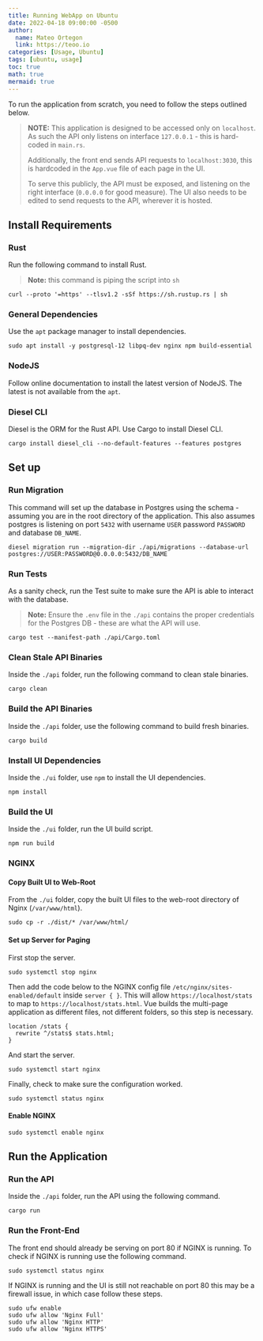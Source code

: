 ```yaml
---
title: Running WebApp on Ubuntu
date: 2022-04-18 09:00:00 -0500
author:
  name: Mateo Ortegon
  link: https://teoo.io
categories: [Usage, Ubuntu]
tags: [ubuntu, usage]
toc: true
math: true
mermaid: true
---
```

To run the application from scratch, you need to follow the steps outlined below.
>**NOTE:** This application is designed to be accessed only on `localhost`. As such the API only listens on interface `127.0.0.1` - this is hard-coded in `main.rs`.
>
> Additionally, the front end sends API requests to `localhost:3030`, this is hardcoded in the `App.vue` file of each page in the UI.
>
> To serve this publicly, the API must be exposed, and listening on the right interface (`0.0.0.0` for good measure).
> The UI also needs to be edited to send requests to the API, wherever it is hosted.

## Install Requirements
### Rust
Run the following command to install Rust.
>**Note:** this command is piping the script into `sh`

```shell
curl --proto '=https' --tlsv1.2 -sSf https://sh.rustup.rs | sh
```
### General Dependencies
Use the `apt` package manager to install dependencies.
```shell
sudo apt install -y postgresql-12 libpq-dev nginx npm build-essential
```

### NodeJS
Follow online documentation to install the latest version of NodeJS. The latest is not available from the `apt`.

### Diesel CLI
Diesel is the ORM for the Rust API. Use Cargo to install Diesel CLI.
```shell
cargo install diesel_cli --no-default-features --features postgres
```

## Set up
### Run Migration
This command will set up the database in Postgres using the schema - assuming you are in the root directory of the application. This also
assumes postgres is listening on port `5432` with username `USER` password `PASSWORD` and database `DB_NAME`.
```shell
diesel migration run --migration-dir ./api/migrations --database-url postgres://USER:PASSWORD@0.0.0.0:5432/DB_NAME
```

### Run Tests
As a sanity check, run the Test suite to make sure the API is able to interact with the database.
>**Note:** Ensure the `.env` file in the `./api` contains the proper credentials for the Postgres DB - these are what the API will use.

```shell
cargo test --manifest-path ./api/Cargo.toml
```

### Clean Stale API Binaries
Inside the  `./api` folder, run the following command to clean stale binaries.
```shell
cargo clean
```

### Build the API Binaries
Inside the  `./api` folder, use the following command to build fresh binaries.
```shell
cargo build
```

### Install UI Dependencies
Inside the  `./ui` folder,  use `npm` to install the UI dependencies.
```shell
npm install
```

### Build the UI
Inside the  `./ui` folder, run the UI build script.
```shell
npm run build
```

### NGINX
#### Copy Built UI to Web-Root
From the `./ui` folder, copy the built UI files to the web-root directory of Nginx (`/var/www/html`).
```shell
sudo cp -r ./dist/* /var/www/html/
```

#### Set up Server for Paging
First stop the server.
```shell
sudo systemctl stop nginx
```
Then add the code below to the NGINX config file `/etc/nginx/sites-enabled/default` inside `server { }`. This will allow `https://localhost/stats`
to map to `https://localhost/stats.html`. Vue builds the multi-page application as different files, not different folders, so this step is necessary.
```shell
location /stats {
  rewrite ^/stats$ stats.html;
}
```
And start the server.
```shell
sudo systemctl start nginx
```
Finally, check to make sure the configuration worked.
```shell
sudo systemctl status nginx
```
#### Enable NGINX
```shell
sudo systemctl enable nginx
```

## Run the Application
### Run the API
Inside the  `./api` folder, run the API using the following command.
```shell
cargo run
```

### Run the Front-End
The front end should already be serving on port 80 if NGINX is running. To check if NGINX is running use the following command.
```shell
sudo systemctl status nginx
```
If NGINX is running and the UI is still not reachable on port 80 this may be a firewall issue, in which case follow these steps.
```shell
sudo ufw enable
sudo ufw allow 'Nginx Full'
sudo ufw allow 'Nginx HTTP'
sudo ufw allow 'Nginx HTTPS'
```



